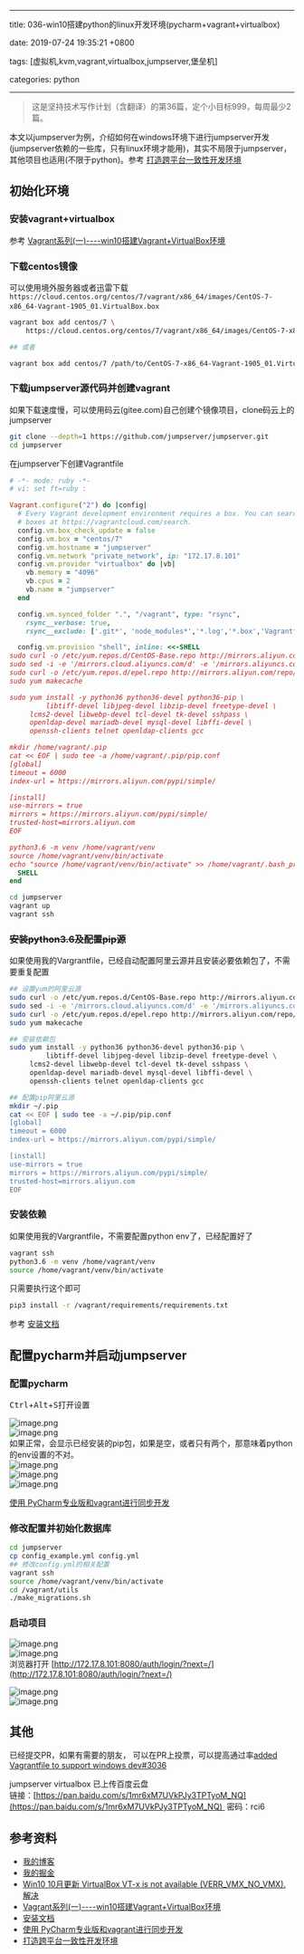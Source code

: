 
---

title: 036-win10搭建python的linux开发环境(pycharm+vagrant+virtualbox)

date: 2019-07-24 19:35:21 +0800

tags: [虚拟机,kvm,vagrant,virtualbox,jumpserver,堡垒机]

categories: python

---

> 这是坚持技术写作计划（含翻译）的第36篇，定个小目标999，每周最少2篇。


本文以jumpserver为例，介绍如何在windows环境下进行jumpserver开发(jumpserver依赖的一些库，只有linux环境才能用)，其实不局限于jumpserver，其他项目也适用(不限于python)。参考 [打造跨平台一致性开发环境](https://juejin.im/entry/5c6a6da5f265da2de52d7d7c/detail)

<!-- more -->

<a name="FBqFH"></a>
## 初始化环境
<a name="DzvF8"></a>
### 安装vagrant+virtualbox
参考 [Vagrant系列(一)----win10搭建Vagrant+VirtualBox环境](https://blog.csdn.net/u011781521/article/details/80275212)
<a name="LDM8N"></a>
### 下载centos镜像
可以使用境外服务器或者迅雷下载 `https://cloud.centos.org/centos/7/vagrant/x86_64/images/CentOS-7-x86_64-Vagrant-1905_01.VirtualBox.box` 
```bash
vagrant box add centos/7 \
    https://cloud.centos.org/centos/7/vagrant/x86_64/images/CentOS-7-x86_64-Vagrant-1905_01.VirtualBox.box

## 或者

vagrant box add centos/7 /path/to/CentOS-7-x86_64-Vagrant-1905_01.VirtualBox.box
```

<a name="3o5Z3"></a>
### 下载jumpserver源代码并创建vagrant
如果下载速度慢，可以使用码云(gitee.com)自己创建个镜像项目，clone码云上的jumpserver
```bash
git clone --depth=1 https://github.com/jumpserver/jumpserver.git
cd jumpserver
```
在jumpserver下创建Vagrantfile
```ruby
# -*- mode: ruby -*-
# vi: set ft=ruby :

Vagrant.configure("2") do |config|
  # Every Vagrant development environment requires a box. You can search for
  # boxes at https://vagrantcloud.com/search.
  config.vm.box_check_update = false
  config.vm.box = "centos/7"
  config.vm.hostname = "jumpserver"
  config.vm.network "private_network", ip: "172.17.8.101"
  config.vm.provider "virtualbox" do |vb|
    vb.memory = "4096"
    vb.cpus = 2
    vb.name = "jumpserver"
  end

  config.vm.synced_folder ".", "/vagrant", type: "rsync",
    rsync__verbose: true,
    rsync__exclude: ['.git*', 'node_modules*','*.log','*.box','Vagrantfile']

  config.vm.provision "shell", inline: <<-SHELL
sudo curl -o /etc/yum.repos.d/CentOS-Base.repo http://mirrors.aliyun.com/repo/Centos-7.repo
sudo sed -i -e '/mirrors.cloud.aliyuncs.com/d' -e '/mirrors.aliyuncs.com/d' /etc/yum.repos.d/CentOS-Base.repo
sudo curl -o /etc/yum.repos.d/epel.repo http://mirrors.aliyun.com/repo/epel-7.repo
sudo yum makecache

sudo yum install -y python36 python36-devel python36-pip \
		 libtiff-devel libjpeg-devel libzip-devel freetype-devel \
     lcms2-devel libwebp-devel tcl-devel tk-devel sshpass \
     openldap-devel mariadb-devel mysql-devel libffi-devel \
     openssh-clients telnet openldap-clients gcc

mkdir /home/vagrant/.pip
cat << EOF | sudo tee -a /home/vagrant/.pip/pip.conf
[global]
timeout = 6000
index-url = https://mirrors.aliyun.com/pypi/simple/

[install]
use-mirrors = true
mirrors = https://mirrors.aliyun.com/pypi/simple/
trusted-host=mirrors.aliyun.com
EOF

python3.6 -m venv /home/vagrant/venv
source /home/vagrant/venv/bin/activate
echo "source /home/vagrant/venv/bin/activate" >> /home/vagrant/.bash_profile
  SHELL
end

```

```bash
cd jumpserver
vagrant up
vagrant ssh
```

<a name="gn90K"></a>
### ~~安装python3.6及配置pip源~~
如果使用我的Vargrantfile，已经自动配置阿里云源并且安装必要依赖包了，不需要重复配置
```bash
## 设置yum的阿里云源
sudo curl -o /etc/yum.repos.d/CentOS-Base.repo http://mirrors.aliyun.com/repo/Centos-7.repo
sudo sed -i -e '/mirrors.cloud.aliyuncs.com/d' -e '/mirrors.aliyuncs.com/d' /etc/yum.repos.d/CentOS-Base.repo
sudo curl -o /etc/yum.repos.d/epel.repo http://mirrors.aliyun.com/repo/epel-7.repo
sudo yum makecache

## 安装依赖包
sudo yum install -y python36 python36-devel python36-pip \
		 libtiff-devel libjpeg-devel libzip-devel freetype-devel \
     lcms2-devel libwebp-devel tcl-devel tk-devel sshpass \
     openldap-devel mariadb-devel mysql-devel libffi-devel \
     openssh-clients telnet openldap-clients gcc

## 配置pip阿里云源
mkdir ~/.pip
cat << EOF | sudo tee -a ~/.pip/pip.conf
[global]
timeout = 6000
index-url = https://mirrors.aliyun.com/pypi/simple/

[install]
use-mirrors = true
mirrors = https://mirrors.aliyun.com/pypi/simple/
trusted-host=mirrors.aliyun.com
EOF
```

<a name="YFYr7"></a>
### 安装依赖
如果使用我的Vargrantfile，不需要配置python env了，已经配置好了
```bash
vagrant ssh
python3.6 -m venv /home/vagrant/venv
source /home/vagrant/venv/bin/activate
```

只需要执行这个即可
```bash
pip3 install -r /vagrant/requirements/requirements.txt
```

参考 [安装文档](http://docs.jumpserver.org/zh/docs/step_by_step.html)

<a name="KRTaO"></a>
## 配置pycharm并启动jumpserver
<a name="Mk0Vl"></a>
### 配置pycharm

<kbd>Ctrl</kbd>+<kbd>Alt</kbd>+<kbd>S</kbd>打开设置

![image.png](https://cdn.nlark.com/yuque/0/2019/png/226273/1564102215460-c6a602ed-86e6-49fc-b2b1-d43689243daa.png#align=left&display=inline&height=706&name=image.png&originHeight=706&originWidth=1009&size=70204&status=done&width=1009)<br />![image.png](https://cdn.nlark.com/yuque/0/2019/png/226273/1564102389714-c0a5c982-1597-4007-8719-c4f316457bf8.png#align=left&display=inline&height=678&name=image.png&originHeight=678&originWidth=841&size=65908&status=done&width=841)<br />如果正常，会显示已经安装的pip包，如果是空，或者只有两个，那意味着python的env设置的不对。<br />![image.png](https://cdn.nlark.com/yuque/0/2019/png/226273/1564102637247-a8c69ed0-d6a2-4d00-ad3b-feebe98a0589.png#align=left&display=inline&height=674&name=image.png&originHeight=674&originWidth=1007&size=68920&status=done&width=1007)<br />![image.png](https://cdn.nlark.com/yuque/0/2019/png/226273/1564102989073-8062df66-c4cc-45dd-b574-db6e6a39cb6d.png#align=left&display=inline&height=739&name=image.png&originHeight=739&originWidth=1068&size=108292&status=done&width=1068)<br />![image.png](https://cdn.nlark.com/yuque/0/2019/png/226273/1564110989520-3f8ac63d-5b58-46b7-89bc-d24f6352785c.png#align=left&display=inline&height=706&name=image.png&originHeight=706&originWidth=1009&size=63412&status=done&width=1009)

[使用 PyCharm专业版和vagrant进行同步开发](https://blog.csdn.net/weixin_42393089/article/details/83211456)

<a name="TVFTG"></a>
### 修改配置并初始化数据库

```bash
cd jumpserver
cp config_example.yml config.yml
## 修改config.yml的相关配置
vagrant ssh
source /home/vagrant/venv/bin/activate
cd /vagrant/utils
./make_migrations.sh
```

<a name="avGGO"></a>
### 启动项目
![image.png](https://cdn.nlark.com/yuque/0/2019/png/226273/1564103536157-efbb24a4-c29d-45b4-991f-b314544ed548.png#align=left&display=inline&height=79&name=image.png&originHeight=79&originWidth=353&size=5532&status=done&width=353)<br />![image.png](https://cdn.nlark.com/yuque/0/2019/png/226273/1564103574288-28ffdb6f-25f2-4a67-b8ba-936cca59ccf3.png#align=left&display=inline&height=273&name=image.png&originHeight=273&originWidth=407&size=25404&status=done&width=407)<br />浏览器打开 [http://172.17.8.101:8080/auth/login/?next=/](http://172.17.8.101:8080/auth/login/?next=/)

![image.png](https://cdn.nlark.com/yuque/0/2019/png/226273/1564103612991-53990854-279f-41c9-8250-6647b7889279.png#align=left&display=inline&height=368&name=image.png&originHeight=368&originWidth=889&size=55638&status=done&width=889)<br />![image.png](https://cdn.nlark.com/yuque/0/2019/png/226273/1564103694901-b41968af-0830-4fc3-beab-4a2393a76279.png#align=left&display=inline&height=240&name=image.png&originHeight=240&originWidth=596&size=56566&status=done&width=596)


<a name="Kgbm8"></a>
## 其他
已经提交PR，如果有需要的朋友， 可以在PR上投票，可以提高通过率[added Vagrantfile to support windows dev#3036](https://github.com/jumpserver/jumpserver/pull/3036)

jumpserver virtualbox 已上传百度云盘 <br />链接：[https://pan.baidu.com/s/1mr6xM7UVkPJy3TPTyoM_NQ](https://pan.baidu.com/s/1mr6xM7UVkPJy3TPTyoM_NQ)  密码：rci6

<a name="sNYV4"></a>
## 参考资料

- [我的博客](http://anjia0532.github.io/2019/07/24/jumpserver-vagrant-virtualbox)
- [我的掘金](https://juejin.im/post/5d3a55ece51d454f71439dd2)
- [Win10 10月更新 VirtualBox VT-x is not available (VERR_VMX_NO_VMX). 解决](https://blog.csdn.net/imilano/article/details/83038682)
- [Vagrant系列(一)----win10搭建Vagrant+VirtualBox环境](https://blog.csdn.net/u011781521/article/details/80275212)
- [安装文档](http://docs.jumpserver.org/zh/docs/step_by_step.html)
- [使用 PyCharm专业版和vagrant进行同步开发](https://blog.csdn.net/weixin_42393089/article/details/83211456)
- [打造跨平台一致性开发环境](https://juejin.im/entry/5c6a6da5f265da2de52d7d7c/detail)


